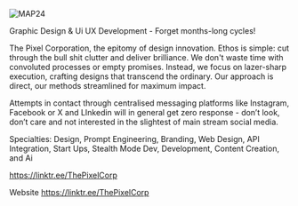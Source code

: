 ![MAP24](https://github.com/ThePixelCorporation/PixelCorporation.github.io/assets/168877977/6e2de180-0464-4061-b686-a29140a766f5)


Graphic Design & Ui UX Development - Forget months-long cycles!

The Pixel Corporation, the epitomy of design innovation. Ethos is simple: cut through the bull shit clutter and deliver brilliance. We don't waste time with convoluted processes or empty promises. Instead, we focus on lazer-sharp execution, crafting designs that transcend the ordinary. Our approach is direct, our methods streamlined for maximum impact.

Attempts in contact through centralised messaging platforms like Instagram, Facebook or X and LInkedin will in general get zero response - don’t look, don’t care and not interested in the slightest of main stream social media.

Specialties:
Design, Prompt Engineering, Branding, Web Design, API Integration, Start Ups, Stealth Mode Dev, Development, Content Creation, and Ai

https://linktr.ee/ThePixelCorp

Website
https://linktr.ee/ThePixelCorp
